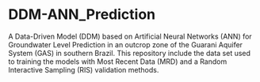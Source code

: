 # DDM-ANN_Prediction
A Data-Driven Model (DDM) based on Artificial Neural Networks (ANN) for Groundwater Level Prediction in an outcrop zone of the Guarani Aquifer System (GAS) in southern Brazil. This repository include the data set used to training the models with Most Recent Data (MRD) and a Random Interactive Sampling (RIS) validation methods.
